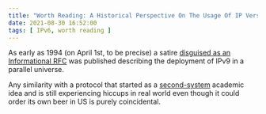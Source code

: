 ```yaml
---
title: "Worth Reading: A Historical Perspective On The Usage Of IP Version 9"
date: 2021-08-30 16:52:00
tags: [ IPv6, worth reading ]
---
```

As early as 1994 (on April 1st, to be precise) a satire [disguised as an Informational RFC](https://datatracker.ietf.org/doc/html/rfc1606) was published describing the deployment of IPv9 in a parallel universe.

Any similarity with a protocol that started as a [second-system](https://en.wikipedia.org/wiki/Second-system_effect) academic idea and is still experiencing hiccups in real world even though it could order its own beer in US is purely coincidental.